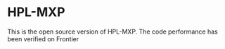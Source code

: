 # HPL-MXP
This is the open source version of HPL-MXP. The code performance has been verified on Frontier
